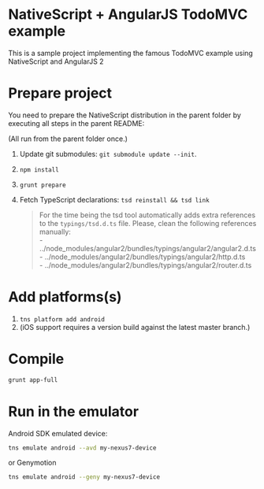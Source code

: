 # NativeScript + AngularJS TodoMVC example

This is a sample project implementing the famous TodoMVC example using NativeScript and AngularJS 2

# Prepare project

You need to prepare the NativeScript distribution in the parent folder by executing all steps in the parent README:

(All run from the parent folder once.)

1. Update git submodules: `git submodule update --init`.
2. `npm install`
3. `grunt prepare`
4. Fetch TypeScript declarations: `tsd reinstall && tsd link`

    > For the time being the tsd tool automatically adds extra references to the `typings/tsd.d.ts` file. Please, clean the following references manually:<br>- ../node_modules/angular2/bundles/typings/angular2/angular2.d.ts<br>- ../node_modules/angular2/bundles/typings/angular2/http.d.ts<br>- ../node_modules/angular2/bundles/typings/angular2/router.d.ts

# Add platforms(s)

1. `tns platform add android`
2. (iOS support requires a version build against the latest master branch.)

# Compile

```sh
grunt app-full
```

# Run in the emulator

Android SDK emulated device:

```sh
tns emulate android --avd my-nexus7-device
```

or Genymotion

```sh
tns emulate android --geny my-nexus7-device
```
